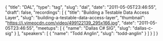 {
  "title": "DAL",
  "type": "tag",
  "slug": "dal",
  "date": "2011-05-05T23:46:55",
  "draft": false,
  "recordings": [
    {
      "title": "Building a Testable Data Access Layer",
      "slug": "building-a-testable-data-access-layer",
      "thumbnail": "https://i.vimeocdn.com/video/499122139_295x166.jpg",
      "date": "2011-05-05T23:46:55",
      "meetups": [
        {
          "name": "Dallas C# SIG",
          "slug": "dallas-c-sig"
        }
      ],
      "speakers": [
        {
          "name": "Todd Anglin",
          "slug": "todd-anglin"
        }
      ]
    }
  ]
}